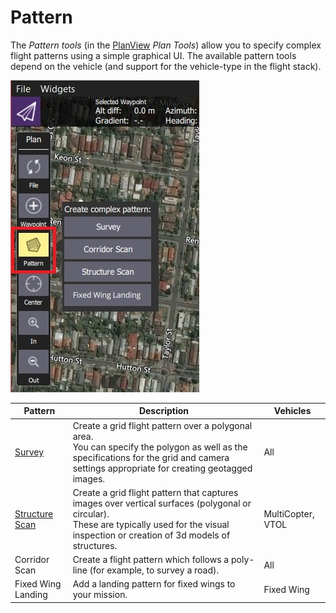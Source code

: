 # Pattern

The *Pattern tools* (in the [PlanView](../PlanView/PlanView.md) *Plan Tools*) allow you to specify complex flight patterns using a simple graphical UI.
The available pattern tools depend on the vehicle (and support for the vehicle-type in the flight stack).

![Pattern Tool (Plan Tools)](../../assets/plan/pattern_tool.jpg)

Pattern | Description | Vehicles
--- | --- | ---
[Survey](../PlanView/pattern_survey.md) | Create a grid flight pattern over a polygonal area. <br />You can specify the polygon as well as the specifications for the grid and camera settings appropriate for creating geotagged images. | All 
[Structure Scan](../PlanView/pattern_structure_scan.md) | Create a grid flight pattern that captures images over vertical surfaces (polygonal or circular). <br />These are typically used for the visual inspection or creation of 3d models of structures. | MultiCopter, VTOL
Corridor Scan | Create a flight pattern which follows a poly-line (for example, to survey a road). | All
Fixed Wing Landing | Add a landing pattern for fixed wings to your mission. | Fixed Wing